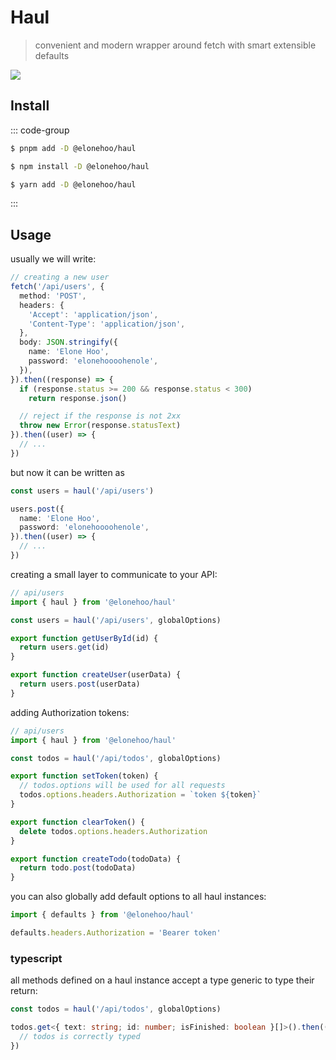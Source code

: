 # Haul

> convenient and modern wrapper around fetch with smart extensible defaults

<p>
  <a href="https://www.npmjs.com/package/@elonehoo/haul">
    <img src="https://img.shields.io/npm/v/@elonehoo/haul?color=43B36B&label=" />
  </a>
</p>

## Install

::: code-group

```sh [pnpm]
$ pnpm add -D @elonehoo/haul
```

```sh [npm]
$ npm install -D @elonehoo/haul
```

```sh [yarn]
$ yarn add -D @elonehoo/haul
```

:::


## Usage

usually we will write:

```ts
// creating a new user
fetch('/api/users', {
  method: 'POST',
  headers: {
    'Accept': 'application/json',
    'Content-Type': 'application/json',
  },
  body: JSON.stringify({
    name: 'Elone Hoo',
    password: 'elonehoooohenole',
  }),
}).then((response) => {
  if (response.status >= 200 && response.status < 300)
    return response.json()

  // reject if the response is not 2xx
  throw new Error(response.statusText)
}).then((user) => {
  // ...
})
```

but now it can be written as

```ts
const users = haul('/api/users')

users.post({
  name: 'Elone Hoo',
  password: 'elonehoooohenole',
}).then((user) => {
  // ...
})
```

creating a small layer to communicate to your API:

```ts
// api/users
import { haul } from '@elonehoo/haul'

const users = haul('/api/users', globalOptions)

export function getUserById(id) {
  return users.get(id)
}

export function createUser(userData) {
  return users.post(userData)
}
```

adding Authorization tokens:

```ts
// api/users
import { haul } from '@elonehoo/haul'

const todos = haul('/api/todos', globalOptions)

export function setToken(token) {
  // todos.options will be used for all requests
  todos.options.headers.Authorization = `token ${token}`
}

export function clearToken() {
  delete todos.options.headers.Authorization
}

export function createTodo(todoData) {
  return todo.post(todoData)
}
```

you can also globally add default options to all haul instances:

```ts
import { defaults } from '@elonehoo/haul'

defaults.headers.Authorization = 'Bearer token'
```

### typescript

all methods defined on a haul instance accept a type generic to type their return:

```ts
const todos = haul('/api/todos', globalOptions)

todos.get<{ text: string; id: number; isFinished: boolean }[]>().then((todos) => {
  // todos is correctly typed
})
```
